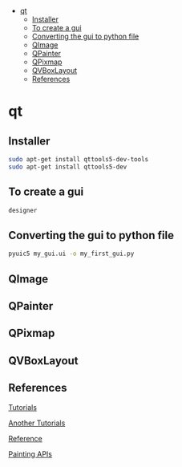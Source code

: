 <!--ts-->
   * [qt](#qt)
      * [Installer](#installer)
      * [To create a gui](#to-create-a-gui)
      * [Converting the gui to python file](#converting-the-gui-to-python-file)
      * [QImage](#qimage)
      * [QPainter](#qpainter)
      * [QPixmap](#qpixmap)
      * [QVBoxLayout](#qvboxlayout)
      * [References](#references)

<!-- Added by: gil_diy, at: 2020-08-07T09:26+03:00 -->

<!--te-->

# qt 


## Installer

```bash
sudo apt-get install qttools5-dev-tools
sudo apt-get install qttools5-dev
```

## To create a gui
```bash
designer
```

## Converting the gui to python file

```bash
pyuic5 my_gui.ui -o my_first_gui.py
```


## QImage

## QPainter

## QPixmap

## QVBoxLayout



## References

[Tutorials](https://www.youtube.com/watch?v=Vde5SH8e1OQ&list=PLzMcBGfZo4-lB8MZfHPLTEHO9zJDDLpYj)

[Another Tutorials](https://www.youtube.com/watch?v=yD0iu3n-e_s&list=PL1FgJUcJJ03uO70zDLDF3oaTu6s2QLOPa)

[Reference](https://pythonbasics.org/qt-designer-python/)


[Painting APIs](https://likegeeks.com/pyqt5-drawing-tutorial/)

